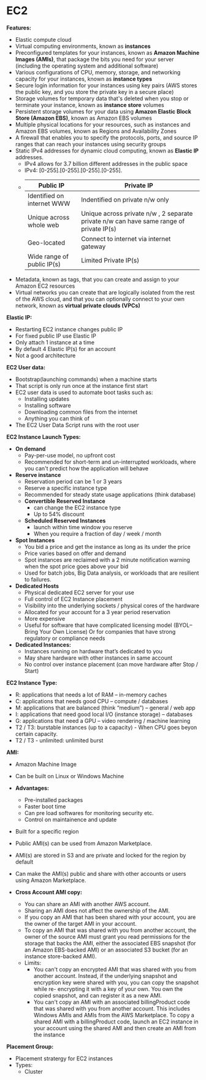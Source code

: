 # EC2

**Features:**
- Elastic compute cloud
- Virtual computing environments, known as **instances**
- Preconfigured templates for your instances, known as **Amazon Machine Images (AMIs)**, that package the bits you need for your server (including the operating system and additional software)
- Various configurations of CPU, memory, storage, and networking capacity for your instances, known as **instance types**
- Secure login information for your instances using key pairs (AWS stores the public key, and you store the private key in a secure place)
- Storage volumes for temporary data that's deleted when you stop or terminate your instance, known as **instance store** volumes
- Persistent storage volumes for your data using **Amazon Elastic Block Store (Amazon EBS)**, known as Amazon EBS volumes
- Multiple physical locations for your resources, such as instances and Amazon EBS volumes, known as Regions and Availability Zones
- A firewall that enables you to specify the protocols, ports, and source IP ranges that can reach your instances using security groups
- Static IPv4 addresses for dynamic cloud computing, known as **Elastic IP** addresses.
  - IPv4 allows for 3.7 billion different addresses in the public space
  - IPv4: [0-255].[0-255].[0-255].[0-255].
  - |Public IP|Private IP   |
    | ------------ | ------------ |
    | Identified on internet WWW  | Indentified on private n/w only   |
    | Unique across whole web  | Unique across private n/w , 2 separate private n/w can have  same range of private IP(s)|
    | Geo-located  | Connect to internet via internet gateway  |
    | Wide range of public IP(s)  | Limited Private IP(s)  |
- Metadata, known as tags, that you can create and assign to your Amazon EC2 resources
- Virtual networks you can create that are logically isolated from the rest of the AWS cloud, and that you can optionally connect to your own network, known as **virtual private clouds (VPCs)**


**Elastic IP:**
- Restarting EC2 instance changes public IP
- For fixed public IP use Elastic IP
- Only attach 1 instance at a time
- By default 4 Elastic IP(s) for an account
- Not a good architecture


**EC2 User data:**
- Bootstrap(launching commands) when a machine starts
- That script is only run once at the instance first start
- EC2 user data is used to automate boot tasks such as:
  - Installing updates
  - Installing software
  - Downloading common files from the internet
  - Anything you can think of
- The EC2 User Data Script runs with the root user


**EC2 Instance Launch Types:**
- **On demand**
  - Pay-per-use model, no upfront cost
  - Recommended for short-term and un-interrupted workloads, where 
you can't predict how the application will behave
- **Reserve instance**
  - Reservation period can be 1 or 3 years
  - Reserve a specific instance type
  - Recommended for steady state usage applications (think database)
  - **Convertible Reserved Instance**
    - can change the EC2 instance type
    - Up to 54% discount
  - **Scheduled Reserved Instances**
    - launch within time window you reserve
    - When you require a fraction of day / week / month
 - **Spot Instances**
    - You bid a price and get the instance as long as its under the price
    - Price varies based on offer and demand
    - Spot instances are reclaimed with a 2 minute notification warning when 
the spot price goes above your bid
    - Used for batch jobs, Big Data analysis, or workloads that are resilient to 
failures.
 - **Dedicated Hosts**
    - Physical dedicated EC2 server for your use
    - Full control of EC2 Instance placement
    - Visibility into the underlying sockets / physical cores of the hardware
    - Allocated for your account for a 3 year period reservation
    - More expensive
    - Useful for software that have complicated licensing model (BYOL–Bring Your Own License) Or for companies that have strong regulatory or compliance needs
 - **Dedicated Instances:**
    - Instances running on hardware that’s dedicated to you
    - May share hardware with other instances in same account
    - No control over instance placement (can move hardware after Stop / Start)

**EC2 Instance Type:**
  - R: applications that needs a lot of RAM – in-memory caches
  - C: applications that needs good CPU – compute / databases
  - M: applications that are balanced (think “medium”) – general / web app
  - I: applications that need good local I/O (instance storage) – databases
  - G: applications that need a GPU – video rendering / machine learning
  - T2 / T3: burstable instances (up to a capacity) - When CPU goes beyon certain capacity.
  - T2 / T3 - unlimited: unlimited burst

**AMI:**
  - Amazon Machine Image
  - Can be built on Linux or Windows Machine
  - **Advantages:**
    - Pre-installed packages
    - Faster boot time
    - Can pre load softwares for monitoring security etc.
    - Control on maintainence and update
  - Built for a specific region
  - Public AMI(s) can be used from Amazon Marketplace.
  - AMI(s) are stored in S3 and are private and locked for the region by default
  - Can make the AMI(s) public and share with other accounts or users using Amazon Marketplace.
  
  - **Cross Account AMI copy:**
    - You can share an AMI with another AWS account. 
    - Sharing an AMI does not affect the ownership of the AMI. 
    - If you copy an AMI that has been shared with your account, you are the owner of the target AMI in 
your account. 
    - To copy an AMI that was shared with you from another account, the owner of the source AMI must 
grant you read permissions for the storage that backs the AMI, either the associated EBS snapshot 
(for an Amazon EBS-backed AMI) or an associated S3 bucket (for an instance store-backed AMI).
    - Limits:
        - You can't copy an encrypted AMI that was shared with you from another account. Instead, if the 
underlying snapshot and encryption key were shared with you, you can copy the snapshot while re-
encrypting it with a key of your own. You own the copied snapshot, and can register it as a new AMI.
        - You can't copy an AMI with an associated billingProduct code that was shared with you from another 
account. This includes Windows AMIs and AMIs from the AWS Marketplace. To copy a shared AMI 
with a billingProduct code, launch an EC2 instance in your account using the shared AMI and then 
create an AMI from the instance

**Placement Group:**
- Placement stratergy for EC2 instances
- Types:
    - Cluster
      
